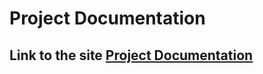 # Project Documentation

## Link to the site <a href="https://serene-roentgen-5e93f7.netlify.app/"> Project Documentation </a>
